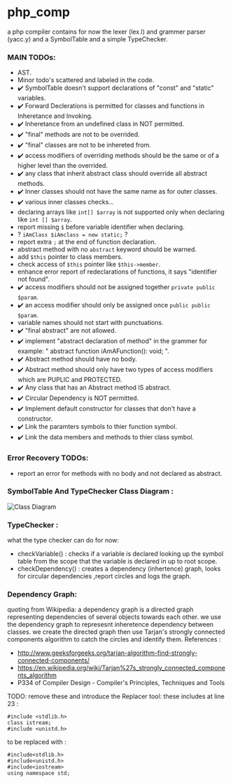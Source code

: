 # php_comp
a php compiler contains for now the lexer (lex.l) and grammer parser (yacc.y) and a SymbolTable and a simple TypeChecker.


### MAIN TODOs: 
  * AST.
  * Minor todo's scattered and labeled in the code.
  * :heavy_check_mark: SymbolTable doesn't support declarations of "const" and "static" variables. 
  * :heavy_check_mark: Forward Declerations is permitted for classes and functions in Inheretance and Invoking.
  * :heavy_check_mark: Inheretance from an undefined class in NOT permitted.
  * :heavy_check_mark: "final" methods are not to be overrided.
  * :heavy_check_mark: "final" classes are not to be inhereted from.
  * :heavy_check_mark: access modifiers of overriding methods should be the same or of a higher level than the overrided.
  * :heavy_check_mark: any class that inherit abstract class should override all abstract methods.
  * :heavy_check_mark: Inner classes should not have the same name as for outer classes.
  * :heavy_check_mark: various inner classes checks...
  * declaring arrays like ` int[] $array ` is not supported only when declaring like ` int [] $array `.
  * report missing `$` before variable identifier when declaring.
  * ? `iAmClass $iAmclass = new static;` ?
  * report extra `;` at the end of function declaration.
  * abstract method with no `abstract` keyword should be warned.
  * add `$this` pointer to class members.
  * check access of `$this` pointer like `$this->member`.
  * enhance error report of redeclarations of functions, it says "identifier not found".
  * :heavy_check_mark: access modifiers should not be assigned together `private public $param`.
  * :heavy_check_mark: an access modifier should only be assigned once `public public $param`.
  * variable names should not start with punctuations.
  * :heavy_check_mark: "final abstract" are not allowed. 
  * :heavy_check_mark: implement "abstract declaration of method" in the grammer for example: " abstract function iAmAFunction(): void; ".
  * :heavy_check_mark: Abstract method should have no body.
  * :heavy_check_mark: Abstract method should only have two types of access modifiers which are PUPLIC and PROTECTED.
  * :heavy_check_mark: Any class that has an Abstract method IS abstract.
  * :heavy_check_mark: Circular Dependency is NOT permitted.
  * :heavy_check_mark: Implement default constructor for classes that don't have a constructor.
  * :heavy_check_mark: Link the paramters symbols to thier function symbol.
  * :heavy_check_mark: Link the data members and methods to thier class symbol.

  
### Error Recovery TODOs:
  * report an error for methods with no body and not declared as abstract.

### SymbolTable And TypeChecker Class Diagram : 
 ![Class Diagram](http://s4.postimg.org/94t0nclfh/Class_Diagram.png)

### TypeChecker :
what the type checker can do for now:
 * checkVariable() : checks if a variable is declared looking up the symbol table from the scope that the variable is declared in up to root scope.
 * checkDependency() : creates a dependency (inhertence) graph, looks for circular dependencies ,report circles and logs the graph.

### Dependency Graph: 
 quoting from Wikipedia: a dependency graph is a directed graph representing dependencies of several objects towards each other.
 we use the dependency graph to represesnt inheretence dependency between classes.
 we create the directed graph then use Tarjan's strongly connected components algorithm to catch the circles and identify them.
 References : 
 * http://www.geeksforgeeks.org/tarjan-algorithm-find-strongly-connected-components/ 
 * https://en.wikipedia.org/wiki/Tarjan%27s_strongly_connected_components_algorithm
 * P334 of Compiler Design - Compiler's Principles, Techniques and Tools
 
TODO: remove these and introduce the Replacer tool:
these includes at line 23 :
```
#include <stdlib.h>
class istream;
#include <unistd.h>
```

to be replaced with : 

```
#include<stdlib.h>
#include<unistd.h>
#include<iostream>
using namespace std;
```

